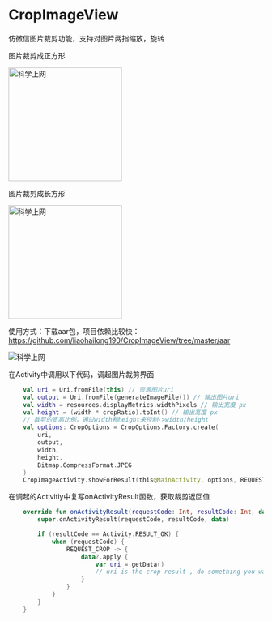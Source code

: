 # CropImageView
仿微信图片裁剪功能，支持对图片两指缩放，旋转

图片裁剪成正方形

<img src="http://m.qpic.cn/psc?/V53LDT6S1x8eab2fbMsQ1L1A2v0aC2xi/TmEUgtj9EK6.7V8ajmQrEL.NpfaRLNczuEY*iFVPVbUrI4JKFOWDSs7A.U.LgWs1bKeAwCfAvi44CfXRuxGy7p5d3bupPq9md*uQmzKHjgQ!/b&bo=wAHAAwAAAAACh6E!&rf=viewer_4" alt="科学上网" width="224px">

图片裁剪成长方形

<img src="https://github.com/liaohailong190/CropImageView/blob/master/images/gif2.gif" alt="科学上网" width="224px">

使用方式：下载aar包，项目依赖比较快：https://github.com/liaohailong190/CropImageView/tree/master/aar

<img src="https://github.com/liaohailong190/CropImageView/blob/master/images/intro.png" alt="科学上网">

在Activity中调用以下代码，调起图片裁剪界面
```kotlin
    val uri = Uri.fromFile(this) // 资源图片uri
    val output = Uri.fromFile(generateImageFile()) // 输出图片uri
    val width = resources.displayMetrics.widthPixels // 输出宽度 px
    val height = (width * cropRatio).toInt() // 输出高度 px
    // 裁剪的宽高比例，通过width和height来控制->width/height
    val options: CropOptions = CropOptions.Factory.create(
        uri,
        output,
        width,
        height,
        Bitmap.CompressFormat.JPEG
    )
    CropImageActivity.showForResult(this@MainActivity, options, REQUEST_CROP)
```
                        
在调起的Activitiy中复写onActivityResult函数，获取裁剪返回值
```kotlin
    override fun onActivityResult(requestCode: Int, resultCode: Int, data: Intent?) {
        super.onActivityResult(requestCode, resultCode, data)

        if (resultCode == Activity.RESULT_OK) {
            when (requestCode) {
                REQUEST_CROP -> {
                    data?.apply {
                        var uri = getData()
                        // uri is the crop result , do something you want...
                    }
                }
            }
        }
    }
```
